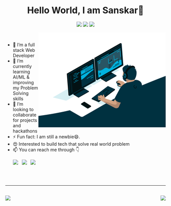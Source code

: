 <!-- ![Banner](https://github.com/Tejaswi-Chaudhari/Tejaswi-Chaudhari/blob/7b2e48c467e9a314b5e5e8bb87e170af27bed601/Banner.gif) -->

<h1 align="center">Hello World, I am Sanskar👋</h1>
<p align="center">
  <img src="https://visitor-badge.laobi.icu/badge?page_id=sanskar0901"> 
  <img src="https://img.shields.io/github/followers/sanskar0901?label=Follow&style=social)[(https://github.com/sanskar0901">
  <img src="https://shields.io/github/stars/sanskar0901?label=Stars&style=social)[(https://github.com/sanskar0901">
</p>

<img src="display.gif" width="400px" alt="GIF" align="right"> 
<br />

  - 🔭 I’m a full stack Web Developer
  - 🌱 I’m currently learning AI/ML & improving my Problem Solving skills
  - 👯 I’m looking to collaborate for projects and hackathons
  - ⚡ Fun fact: I am still a newbie😄.
  - 😍 Interested to build tech that solve real world problem
  - 📫 You can reach me through 👇  
    <br />[<img src="https://img.icons8.com/color/48/000000/linkedin.png" width="3.5%"/>](https://www.linkedin.com/in/mohitagarwal1432/)  &nbsp; 
    [<img src="https://img.icons8.com/fluent/48/000000/instagram-new.png" width="3.5%"/>](https://www.instagram.com/mohitagarwal1432/)  &nbsp; 
    <a href="mailto:mohitagarwal1432@gmail.com"> <img src="https://img.icons8.com/fluent/48/000000/gmail.png" width="3.5%"/>  
<br>
<br>
<hr />
<br>
  
<div>
  <img height="170" align="left" src="https://github-readme-stats.vercel.app/api?username=mohitagarwal1432&show_icons=true&title_color=fff&icon_color=79ff97&text_color=9f9f9f&bg_color=151515" />
  <img align="right" src="https://github-readme-stats.vercel.app/api/top-langs/?username=sanskar0901&layout=compact&title_color=fff&text_color=fff&bg_color=151515" />
</div>
